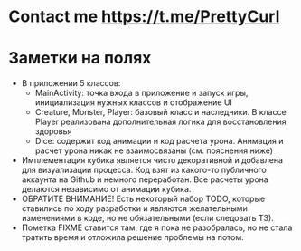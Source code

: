 # Contact me https://t.me/PrettyCurl
# Заметки на полях
- В приложении 5 классов: 
  - MainActivity: точка входа в приложение и запуск игры, инициализация нужных классов и отображение UI
  - Creature, Monster, Player: базовый класс и наследники. В классе Player реализована дополнительная логика для восстановления здоровья
  - Dice: содержит код анимации и код расчета урона. Анимация и расчет урона никак не взаимосвязаны (см. пояснения ниже)
- Имплементация кубика является чисто декоративной и добавлена для визуализации процесса. Код взят из какого-то публичного аккаунта на Github и немного переработан. Все расчеты урона делаются независимо от анимации кубика. 
- ОБРАТИТЕ ВНИМАНИЕ! Есть некоторый набор TODO, которые ставились по ходу разработки и являются желательными изменениями в коде, но не обязательными (если следовать ТЗ).
- Пометка FIXME ставится там, где я пока не разобралась, но не стала тратить время и отложила решение проблемы на потом.